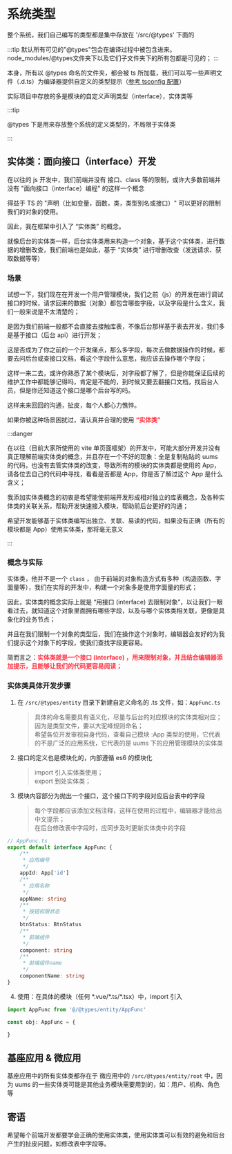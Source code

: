 # 系统类型

整个系统，我们自己编写的类型都是集中存放在 '/src/@types' 下面的

:::tip
默认所有可见的"@types"包会在编译过程中被包含进来。 node_modules/@types文件夹下以及它们子文件夹下的所有包都是可见的； 
:::

本身，所有以 @types 命名的文件夹，都会被 ts 所加载，我们可以写一些声明文件（.d.ts）为编译器提供自定义的类型提示（[参考 tsconfig 配置](https://www.tslang.cn/docs/handbook/tsconfig-json.html)）

实际项目中存放的多是模块的自定义声明类型（interface），实体类等

:::tip

@types 下是用来存放整个系统的定义类型的，不局限于实体类

:::

## 实体类：面向接口（interface）开发

在以往的 js 开发中，我们前端并没有 接口、class 等的限制，或许大多数前端并没有 "面向接口（interface）编程" 的这样一个概念

得益于 TS 的 "声明（比如变量，函数，类，类型别名或接口）" 可以更好的限制我们的对象的使用。

因此，我在框架中引入了 “实体类” 的概念。

就像后台的实体类一样，后台实体类用来构造一个对象，基于这个实体类，进行数据的增删改查，我们前端也是如此，基于 “实体类” 进行增删改查（发送请求、获取数据等等）

### 场景

试想一下，我们现在在开发一个用户管理模块，我们之前（js）的开发在进行调试接口的时候，请求回来的数据（对象）都包含哪些字段，以及字段是什么含义，我们一般来说是不太清楚的；

是因为我们前端一般都不会直接去接触库表，不像后台那样基于表去开发，我们多是基于接口（后台 api）进行开发；

这是否成为了你之前的一个开发痛点，那么多字段，每次去做数据操作的时候，都要去问后台或查接口文档，看这个字段什么意思，我应该去操作哪个字段；

这样一来二去，或许你熟悉了某个模块后，对字段都了解了，但是你能保证后续的维护工作中都能够记得吗，肯定是不能的，到时候又要去翻接口文档，找后台人员，但是你还知道这个接口是哪个后台写的吗。

这样来来回回的沟通，扯皮，每个人都心力憔悴。

如果你被这种场景困扰过，请认真并合理的使用 <strong style="color: #ff3040; ">“实体类”</strong>

:::danger

在以往（目前大家所使用的 vite 单页面框架）的开发中，可能大部分开发并没有真正理解前端实体类的概念，并且存在一个不好的现象：全是复制粘贴的 uums 的代码，也没有去管实体类的改变，导致所有的模块的实体类都是使用的 App，请各位去自己的代码中寻找，看看是否都是 App，你是否了解过这个 App 是什么含义；

我添加实体类概念的初衷是希望能使前端开发形成相对独立的库表概念，及各种实体类的关联关系，帮助开发快速接入模块，帮助前后台更好的沟通；

希望开发能够基于实体类编写出独立、关联、易读的代码，如果没有正确（所有的模块都是 App）使用实体类，那将毫无意义

:::

### 概念与实际

实体类，他并不是一个 `class` ， 由于前端的对象构造方式有多种（构造函数、字面量等），我们在实际的开发中，构建一个对象多是使用字面量的形式；

因此，实体类的概念实际上就是 “用接口 (interface) 去限制对象”，以让我们一眼看过去，就知道这个对象里面拥有哪些字段，以及与哪个实体类相关联，更像是具象化的业务节点；

并且在我们限制一个对象的类型后，我们在操作这个对象时，编辑器会友好的为我们提示这个对象下的字段，使我们查找字段更容易。

简而言之：<strong style="color: #ff3040; ">实体类就是一个接口 (interface) ，用来限制对象，并且结合编辑器添加提示，且能够让我们的代码更容易阅读；</strong>

### 实体类具体开发步骤

1. 在 `/src/@types/entity` 目录下新建自定义命名的 .ts 文件，如：`AppFunc.ts`
    > 具体的命名需要具有语义化，尽量与后台的对应模块的实体类相对应；<br/>
    > 因为是类型文件，要以大驼峰规则命名；<br/>
    > 希望各位开发审视自身代码，查看自己模块 :App 类型的使用，它代表的不是广泛的应用系统，它代表的是 uums 下的应用管理模块的实体类

2. 接口的定义也是模块化的，内部遵循 es6 的模块化
    > import 引入实体类使用；<br/>
    > export 到处实体类；

3. 模块内容部分为抛出一个接口，这个接口下的字段对应后台表中的字段
    > 每个字段都应该添加文档注释，这样在使用的过程中，编辑器才能给出中文提示；<br/>
    > 在后台修改表中字段时，应同步及时更新实体类中的字段

```ts
// AppFunc.ts
export default interface AppFunc {
    /**
     * 应用编号
     */
    appId: App['id']
    /**
     * 应用名称
     */
    appName: string
    /**
     * 按钮权限状态
     */
    btnStatus: BtnStatus
    /**
     * 前端组件
     */
    component: string
    /**
     * 前端组件name
     */
    componentName: string
}
```

4. 使用：在具体的模块（任何 \*.vue/\*.ts/\*.tsx）中，import 引入

```ts
import AppFunc from '@/@types/entity/AppFunc'

const obj: AppFunc = {

}

```

## 基座应用 & 微应用

基座应用中的所有实体类都存在于 微应用中的 `/src/@types/entity/root` 中，因为 uums 的一些实体类可能是其他业务模块需要用到的，如：用户、机构、角色等

## 寄语

希望每个前端开发都要学会正确的使用实体类，使用实体类可以有效的避免和后台产生的扯皮问题，如修改表中字段等。

